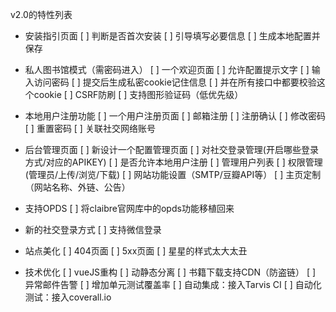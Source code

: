 v2.0的特性列表
* 安装指引页面
[ ] 判断是否首次安装
[ ] 引导填写必要信息
[ ] 生成本地配置并保存

* 私人图书馆模式（需密码进入）
[ ] 一个欢迎页面
[ ] 允许配置提示文字
[ ] 输入访问密码
[ ] 提交后生成私密cookie记住信息
[ ] 并在所有接口中都要校验这个cookie
[ ] CSRF防刷
[ ] 支持图形验证码（低优先级）

* 本地用户注册功能
[ ] 一个用户注册页面
[ ] 邮箱注册
[ ] 注册确认
[ ] 修改密码
[ ] 重置密码
[ ] 关联社交网络账号

* 后台管理页面
[ ] 新设计一个配置管理页面
[ ] 对社交登录管理(开启哪些登录方式/对应的APIKEY)
[ ] 是否允许本地用户注册
[ ] 管理用户列表
[ ] 权限管理(管理员/上传/浏览/下载)
[ ] 网站功能设置（SMTP/豆瓣API等）
[ ] 主页定制（网站名称、外链、公告）

* 支持OPDS
[ ] 将claibre官网库中的opds功能移植回来

* 新的社交登录方式
[ ] 支持微信登录

* 站点美化
[ ] 404页面
[ ] 5xx页面
[ ] 星星的样式太大太丑

* 技术优化
[ ] vueJS重构
[ ] 动静态分离
[ ] 书籍下载支持CDN（防盗链）
[ ] 异常邮件告警
[ ] 增加单元测试覆盖率
[ ] 自动集成：接入Tarvis CI
[ ] 自动化测试：接入coverall.io

